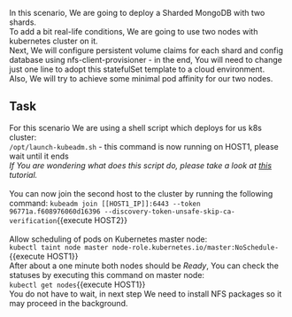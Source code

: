 In this scenario, We are going to deploy a Sharded MongoDB with two shards.<br>
To add a bit real-life conditions, We are going to use two nodes with kubernetes cluster on it.<br>
Next, We will configure persistent volume claims for each shard and config database using nfs-client-provisioner - in the end, You will need to change just  one line to adopt this statefulSet template to a cloud environment.<br>
Also, We will try to achieve some minimal pod affinity for our two nodes.<br>

## Task
For this scenario We are using a shell script which deploys for us k8s cluster:<br>
`/opt/launch-kubeadm.sh` - this command is now running on HOST1, please wait until it ends<br>
_If You are wondering what does this script do, please take a look at <a href="https://katacoda.com/courses/kubernetes/getting-started-with-kubeadm">this</a> tutorial._<br><br>
You can now join the second host to the cluster by running the following command:
`kubeadm join [[HOST1_IP]]:6443 --token 96771a.f608976060d16396 --discovery-token-unsafe-skip-ca-verification`{{execute HOST2}}<br><br>
Allow scheduling of pods on Kubernetes master node:<br>
`kubectl taint node master node-role.kubernetes.io/master:NoSchedule-`{{execute HOST1}}<br>
After about a one minute both nodes should be _Ready_, You can check the statuses by executing this command on master node:<br>
`kubectl get nodes`{{execute HOST1}}<br>
You do not have to wait, in next step We need to install NFS packages so it may proceed in the background.
